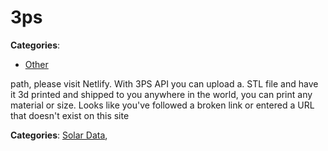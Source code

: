 # 3ps



**Categories**:

- [Other](https://github/awesome-apis/awesome-apis#other)



 path, please visit Netlify. With 3PS API you can upload a. STL file and have it 3d printed and shipped to you anywhere in the world, you can print any material or size.  Looks like you've followed a broken link or entered a URL that doesn't exist on this site

**Categories**:  [Solar Data](https://github/awesome-apis/awesome-apis#solar-data),


